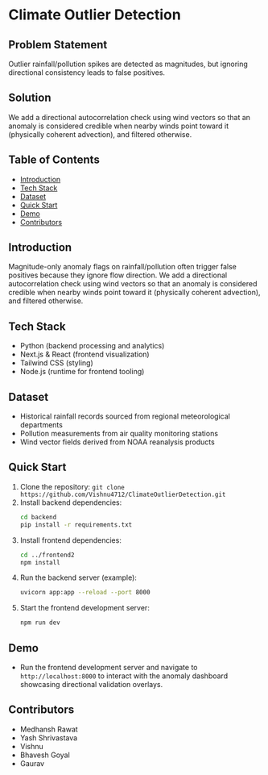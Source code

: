 # Climate Outlier Detection

## Problem Statement
Outlier rainfall/pollution spikes are detected as magnitudes, but ignoring directional consistency leads to false positives.

## Solution
We add a directional autocorrelation check using wind vectors so that an anomaly is considered credible when nearby winds point toward it (physically coherent advection), and filtered otherwise.

## Table of Contents
- [Introduction](#introduction)
- [Tech Stack](#tech-stack)
- [Dataset](#dataset)
- [Quick Start](#quick-start)
- [Demo](#demo)
- [Contributors](#contributors)

## Introduction
Magnitude-only anomaly flags on rainfall/pollution often trigger false positives because they ignore flow direction. We add a directional autocorrelation check using wind vectors so that an anomaly is considered credible when nearby winds point toward it (physically coherent advection), and filtered otherwise.

## Tech Stack
- Python (backend processing and analytics)
- Next.js & React (frontend visualization)
- Tailwind CSS (styling)
- Node.js (runtime for frontend tooling)

## Dataset
- Historical rainfall records sourced from regional meteorological departments
- Pollution measurements from air quality monitoring stations
- Wind vector fields derived from NOAA reanalysis products

## Quick Start
1. Clone the repository: `git clone https://github.com/Vishnu4712/ClimateOutlierDetection.git`
2. Install backend dependencies:
   ```bash
   cd backend
   pip install -r requirements.txt
   ```
3. Install frontend dependencies:
   ```bash
   cd ../frontend2
   npm install
   ```
4. Run the backend server (example):
   ```bash
   uvicorn app:app --reload --port 8000
   ```
5. Start the frontend development server:
   ```bash
   npm run dev
   ```

## Demo
- Run the frontend development server and navigate to `http://localhost:8000` to interact with the anomaly dashboard showcasing directional validation overlays.

## Contributors
- Medhansh Rawat
- Yash Shrivastava
- Vishnu
- Bhavesh Goyal
- Gaurav
